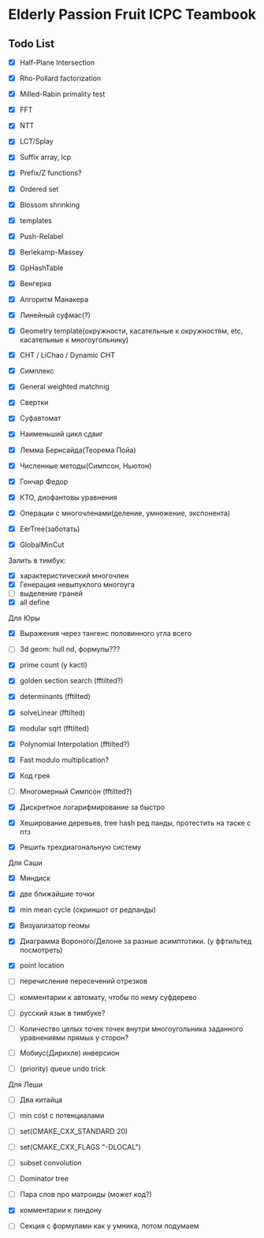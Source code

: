 # Elderly Passion Fruit ICPC Teambook

## Todo List

- [x] Half-Plane Intersection
- [x] Rho-Pollard factorization
- [x] Milled-Rabin primality test
- [x] FFT
- [x] NTT
- [x] LCT/Splay
- [x] Suffix array, lcp
- [x] Prefix/Z functions?
- [x] Ordered set
- [x] Blossom shrinking
- [x] templates
- [x] Push-Relabel
- [x] Berlekamp-Massey


- [x] GpHashTable
- [x] Венгерка 
- [x] Алгоритм Манакера
- [x] Линейный суфмас(?)

- [x] Geometry template(окружности, касательные к окружностям, etc, касательные к многоугольнику)
- [x] CHT / LiChao / Dynamic CHT

- [x] Симплекс
- [x] General weighted matchnig

- [x] Свертки
- [x] Суфавтомат
- [x] Наименьший цикл сдвиг
- [x] Лемма Бернсайда(Теорема Пойа)
- [x] Численные методы(Симпсон, Ньютон)

- [x] Гончар Федор

- [x] КТО, диофантовы уравнения

- [x] Операции с многочленами(деление, умножение, экспонента)
- [x] EerTree(заботать)

- [x] GlobalMinCut

Залить в тимбук:
- [x] характеристический многочлен
- [x] Генерация невыпуклого многоуга
- [ ] выделение граней
- [x] all define

Для Юры
- [x] Выражения через тангенс половинного угла всего
- [ ] 3d geom: hull nd, формулы???
- [x] prime count (у kactl)
- [x] golden section search (fftilted?)
- [x] determinants (fftilted)
- [x] solveLinear (fftilted)
- [x] modular sqrt (fftilted)
- [x] Polynomial Interpolation (fftilted?)
- [x] Fast modulo multiplication?
- [x] Код грея
- [ ] Многомерный Симпсон (fftilted?)
- [x] Дискретное логарифмирование за быстро
- [x] Хеширование деревьев, tree hash ред панды, протестить на таске с птз
- [x] Решить трехдиагональную систему



Для Саши
- [x] Миндиск
- [x] две ближайшие точки
- [x] min mean cycle (скриншот от редпанды)
- [x] Визуализатор геомы
- [x] Диаграмма Вороного/Делоне за разные асимптотики. (у ффтильтед посмотреть)
- [x] point location


- [ ] перечисление пересечений отрезков

- [ ] комментарии к автомату, чтобы по нему суфдерево
- [ ] русский язык в тимбуке?
- [ ] Количество целых точек точек внутри многоугольника заданного уравнениями прямых у сторон?
- [ ] Мобиус(Дирихле) инверсион
- [ ] (priority) queue undo trick


Для Леши
- [ ] Два китайца
- [ ] min cost с потенциалами
- [ ] set(CMAKE_CXX_STANDARD 20)
- [ ] set(CMAKE_CXX_FLAGS "-DLOCAL")
- [ ] subset convolution
- [ ] Dominator tree
- [ ] Пара слов про матроиды (может код?)
- [x] комментарии к линдону


- [ ] Секция с формулами как у умника, потом подумаем
